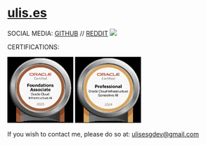 # [ulis.es](https://ulis.es)
SOCIAL MEDIA:
<a href="https://github.com/ulisesdeveloper" target="_blank">GITHUB</a> // <a href="https://reddit.com/user/ulisesdeveloper" target="_blank">REDDIT</a> <img src=”imgs/logos/reddit-color.svg” onclick=”window.open(“https://reddit.com/user/ulisesdeveloper”)’>

CERTIFICATIONS:

<img src="/imgs/cert/OCI23AIFCA.jpg" width="150" height="150"> <img src="imgs/cert/OCI2024GAIOCP.jpg" width="150" height="150">


If you wish to contact me, please do so at: <a href="ulisesgdev@gmail.com" target="_blank">ulisesgdev@gmail.com</a>

